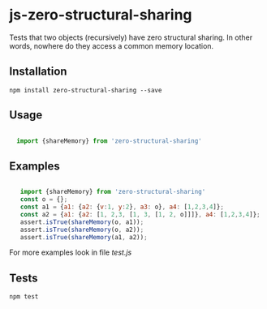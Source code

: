 # js-zero-structural-sharing
Tests that two objects (recursively) have zero structural sharing. In other words, nowhere do they access a common memory location.

## Installation


    npm install zero-structural-sharing --save


## Usage

```javascript

  import {shareMemory} from 'zero-structural-sharing'

```

## Examples
```javascript

   import {shareMemory} from 'zero-structural-sharing'
   const o = {};
   const a1 = {a1: {a2: {v:1, y:2}, a3: o}, a4: [1,2,3,4]};
   const a2 = {a1: {a2: [1, 2,3, [1, 3, [1, 2, o]]]}, a4: [1,2,3,4]};           
   assert.isTrue(shareMemory(o, a1));
   assert.isTrue(shareMemory(o, a2));
   assert.isTrue(shareMemory(a1, a2));           

```

For more examples look in file *test.js*


## Tests

    npm test

